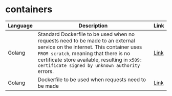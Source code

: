 # containers

| Language | Description                                                  | Link                        |
| -------- | ------------------------------------------------------------ | --------------------------- |
| Golang   | Standard Dockerfile to be used when no requests need to be made to an external service on the internet. This container uses `FROM scratch`, meaning that there is no certificate store available, resulting in `x509: certificate signed by unknown authority` errors. | [Link](/golang/noRequests)  |
| Golang   | Dockerfile to be used when requests need to be made          | [Link](/golang/webRequests) |

